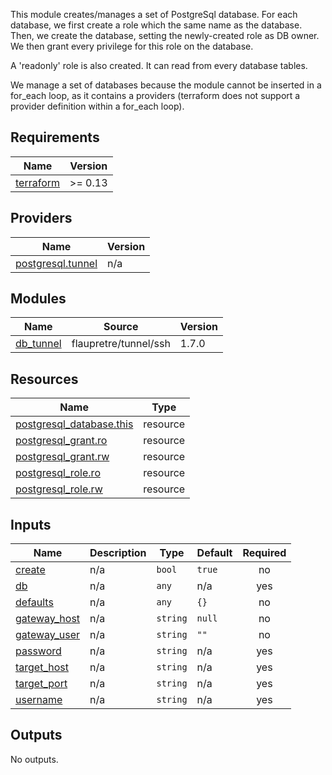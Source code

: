 
This module creates/manages a set of PostgreSql database. For each database, we
first create a role which the same name as the database. Then, we create the
database, setting the newly-created role as DB owner. We then grant every
privilege for this role on the database.

A 'readonly' role is also created. It can read from every database tables.

We manage a set of databases because the module cannot be inserted in a
for_each loop, as it contains a providers (terraform does not support a provider
definition within a for_each loop).


<!-- BEGIN_TF_DOCS -->
## Requirements

| Name | Version |
|------|---------|
| <a name="requirement_terraform"></a> [terraform](#requirement\_terraform) | >= 0.13 |

## Providers

| Name | Version |
|------|---------|
| <a name="provider_postgresql.tunnel"></a> [postgresql.tunnel](#provider\_postgresql.tunnel) | n/a |

## Modules

| Name | Source | Version |
|------|--------|---------|
| <a name="module_db_tunnel"></a> [db\_tunnel](#module\_db\_tunnel) | flaupretre/tunnel/ssh | 1.7.0 |

## Resources

| Name | Type |
|------|------|
| [postgresql_database.this](https://registry.terraform.io/providers/cyrilgdn/postgresql/latest/docs/resources/database) | resource |
| [postgresql_grant.ro](https://registry.terraform.io/providers/cyrilgdn/postgresql/latest/docs/resources/grant) | resource |
| [postgresql_grant.rw](https://registry.terraform.io/providers/cyrilgdn/postgresql/latest/docs/resources/grant) | resource |
| [postgresql_role.ro](https://registry.terraform.io/providers/cyrilgdn/postgresql/latest/docs/resources/role) | resource |
| [postgresql_role.rw](https://registry.terraform.io/providers/cyrilgdn/postgresql/latest/docs/resources/role) | resource |

## Inputs

| Name | Description | Type | Default | Required |
|------|-------------|------|---------|:--------:|
| <a name="input_create"></a> [create](#input\_create) | n/a | `bool` | `true` | no |
| <a name="input_db"></a> [db](#input\_db) | n/a | `any` | n/a | yes |
| <a name="input_defaults"></a> [defaults](#input\_defaults) | n/a | `any` | `{}` | no |
| <a name="input_gateway_host"></a> [gateway\_host](#input\_gateway\_host) | n/a | `string` | `null` | no |
| <a name="input_gateway_user"></a> [gateway\_user](#input\_gateway\_user) | n/a | `string` | `""` | no |
| <a name="input_password"></a> [password](#input\_password) | n/a | `string` | n/a | yes |
| <a name="input_target_host"></a> [target\_host](#input\_target\_host) | n/a | `string` | n/a | yes |
| <a name="input_target_port"></a> [target\_port](#input\_target\_port) | n/a | `string` | n/a | yes |
| <a name="input_username"></a> [username](#input\_username) | n/a | `string` | n/a | yes |

## Outputs

No outputs.
<!-- END_TF_DOCS -->